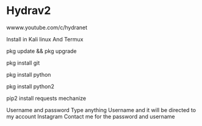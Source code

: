 # Hydrav2

wwww.youtube.com/c/hydranet

Install in Kali linux And Termux 

pkg update && pkg upgrade


pkg install git

pkg install python

pkg install python2 

pip2 install requests mechanize

Username and password Type anything Username and it will be directed to my account Instagram Contact me for the password and username

